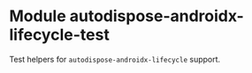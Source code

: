 # Module autodispose-androidx-lifecycle-test

Test helpers for `autodispose-androidx-lifecycle` support.

